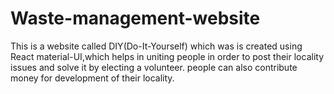 # Waste-management-website

This is a website called DIY(Do-It-Yourself) which was is created using React material-UI,which helps in uniting people in order to post their locality issues and solve it by electing a volunteer. people can also contribute money for development of their locality.
